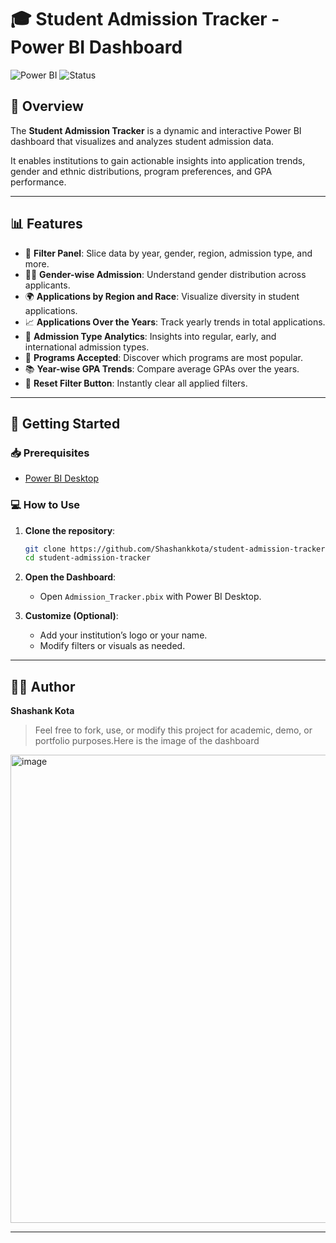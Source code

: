 

# 🎓 Student Admission Tracker - Power BI Dashboard

![Power BI](https://img.shields.io/badge/Built%20With-Power%20BI-blue)
![Status](https://img.shields.io/badge/Status-Completed-brightgreen)

## 📌 Overview

The **Student Admission Tracker** is a dynamic and interactive Power BI dashboard that visualizes and analyzes student admission data.

It enables institutions to gain actionable insights into application trends, gender and ethnic distributions, program preferences, and GPA performance.

---

## 📊 Features

* 🧭 **Filter Panel**: Slice data by year, gender, region, admission type, and more.
* 🧑‍🎓 **Gender-wise Admission**: Understand gender distribution across applicants.
* 🌍 **Applications by Region and Race**: Visualize diversity in student applications.
* 📈 **Applications Over the Years**: Track yearly trends in total applications.
* 🎯 **Admission Type Analytics**: Insights into regular, early, and international admission types.
* 🏫 **Programs Accepted**: Discover which programs are most popular.
* 📚 **Year-wise GPA Trends**: Compare average GPAs over the years.
* 🔁 **Reset Filter Button**: Instantly clear all applied filters.

---



## 🚀 Getting Started

### 📥 Prerequisites

* [Power BI Desktop](https://powerbi.microsoft.com/desktop)

### 💻 How to Use

1. **Clone the repository**:

   ```bash
   git clone https://github.com/Shashankkota/student-admission-tracker.git
   cd student-admission-tracker
   ```

2. **Open the Dashboard**:

   * Open `Admission_Tracker.pbix` with Power BI Desktop.

3. **Customize (Optional)**:

   * Add your institution’s logo or your name.
   * Modify filters or visuals as needed.

---

## 👨‍💻 Author

**Shashank Kota**

> Feel free to fork, use, or modify this project for academic, demo, or portfolio purposes.Here is the image of the dashboard 
<img width="1336" height="749" alt="image" src="https://github.com/user-attachments/assets/81ac3375-03df-4b66-b1cd-4b58da828908" />


---

